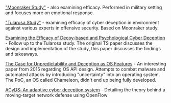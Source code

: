["Moonraker Study"](https://www.researchgate.net/publication/337464633_The_Moonraker_Study_An_Experimental_Evaluation_of_Host-Based_Deception) - also examining efficacy. Performed in military setting and focuses more on emotional response.

["Tularosa Study"](https://www.usenix.org/publications/loginonline/imposing-cyber-penalty-against-attackers-cyber-deception ) - examining efficacy of cyber deception in environment against various experts in offensive security. Based on Moonraker study.

[Examining the Efficacy of Decoy-based and Psychological Cyber Deception](https://www.usenix.org/conference/usenixsecurity21/presentation/ferguson-walter) - Follow up to the Tularosa study. The original TS paper discusses the design and implementation of the study, this paper discusses the findings and takeaways.

[The Case for Unpredictability and Deception as OS Features](https://www.usenix.org/system/files/login/articles/login_aug15_03_sun.pdf) - An interesting paper from 2015 regarding OS API design. Attempts to combat malware and automated attacks by introducing "uncertainty" into an operating system. The PoC, an OS called Chameleon, didn't end up being fully developed.

[ACyDS: An adaptive cyber deception system](https://ieeexplore.ieee.org/document/7795427) - Detailing the theory behind a moving-target network defense using OpenFlow
